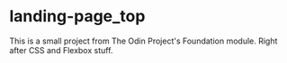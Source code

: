 # landing-page_top
This is a small project from The Odin Project's Foundation module.
Right after CSS and Flexbox stuff.
